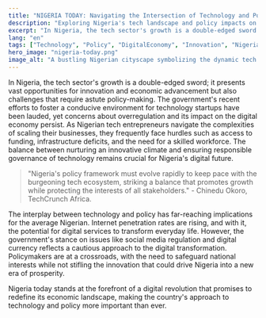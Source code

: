 ```yaml
---
title: "NIGERIA TODAY: Navigating the Intersection of Technology and Policy"
description: "Exploring Nigeria's tech landscape and policy impacts on its digital economy."
excerpt: "In Nigeria, the tech sector's growth is a double-edged sword."
lang: "en"
tags: ["Technology", "Policy", "DigitalEconomy", "Innovation", "Nigeria"]
hero_image: "nigeria-today.png"
image_alt: "A bustling Nigerian cityscape symbolizing the dynamic tech sector."
---
```


In Nigeria, the tech sector's growth is a double-edged sword; it presents vast opportunities for innovation and economic advancement but also challenges that require astute policy-making. The government's recent efforts to foster a conducive environment for technology startups have been lauded, yet concerns about overregulation and its impact on the digital economy persist. As Nigerian tech entrepreneurs navigate the complexities of scaling their businesses, they frequently face hurdles such as access to funding, infrastructure deficits, and the need for a skilled workforce. The balance between nurturing an innovative climate and ensuring responsible governance of technology remains crucial for Nigeria's digital future.

> "Nigeria's policy framework must evolve rapidly to keep pace with the burgeoning tech ecosystem, striking a balance that promotes growth while protecting the interests of all stakeholders." - Chinedu Okoro, TechCrunch Africa.

The interplay between technology and policy has far-reaching implications for the average Nigerian. Internet penetration rates are rising, and with it, the potential for digital services to transform everyday life. However, the government's stance on issues like social media regulation and digital currency reflects a cautious approach to the digital transformation. Policymakers are at a crossroads, with the need to safeguard national interests while not stifling the innovation that could drive Nigeria into a new era of prosperity.

Nigeria today stands at the forefront of a digital revolution that promises to redefine its economic landscape, making the country's approach to technology and policy more important than ever.